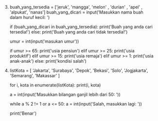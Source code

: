 3. buah_yang_tersedia = ['jeruk', 'mangga', 'melon' , 'durian' , 'apel' , 'alpukat', 'nanas'] 
   buah_yang_dicari = input('Masukkan nama buah dalam huruf kecil: ')

   if (buah_yang_dicari in buah_yang_tersedia): 
      print('Buah yang anda cari tersedia!') 
   else: print('Buah yang anda cari tidak tersedia!')


   umur = int(input('masukan umur'))

   if umur >= 65:
       print('usia pensiun')
   elif umur >= 25:
       print('usia produktif')
   elif umur >= 15:
       print('usia remaja')
   elif umur >= 1:
       print('usia anak-anak')
   else:
       print('kondisi salah')
       
       
4. listKota = [ 'Jakarta', 'Surabaya', 'Depok', 'Bekasi', 'Solo', 'Jogjakarta', 'Semarang', 'Makassar' ]

   for i, kota in enumerate(listKota): print(i, kota)

   a = int(input('Masukkan bilangan ganjil lebih dari 50: '))

   while a % 2 != 1 or a <= 50: a = int(input('Salah, masukkan lagi: '))

   print('Benar')
